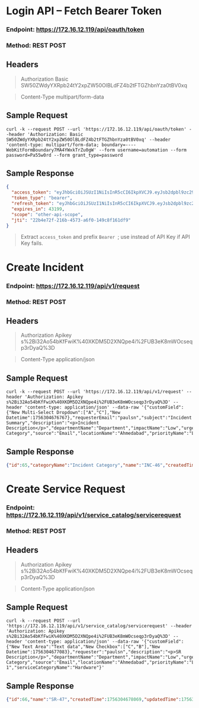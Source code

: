 # Login API – Fetch Bearer Token

### Endpoint: https://172.16.12.119/api/oauth/token

### Method: REST POST

## Headers

> Authorization	Basic SW50ZWdyYXRpb24tY2xpZW50OlBLdFZ4b2tFTGZhbnYza0tBV0xq

> Content-Type	multipart/form-data


## Sample Request

```
curl -k --request POST --url 'https://172.16.12.119/api/oauth/token' --header 'Authorization: Basic SW50ZWdyYXRpb24tY2xpZW50OlBLdFZ4b2tFTGZhbnYza0tBV0xq' --header 'content-type: multipart/form-data; boundary=----WebKitFormBoundary7MA4YWxkTrZu0gW' --form username=automation --form password=Pa55w0rd --form grant_type=password
```

## Sample Response

```json
{
  "access_token": "eyJhbGciOiJSUzI1NiIsInR5cCI6IkpXVCJ9.eyJsb2dpbl9zc29faWQiOjAsInVzZXJfbmFtZSI6InV1aWQzNi03Y2FlODRiZi0xY2U4LTQ5YzQtYjY1Ni1iNzlkMWE5YmYzYzAiLCJzY29wZSI6WyJvdGhlci1hcGktc2NvcGUiXSwibG9naW5fc291cmNlIjoibm9ybWFsX2xvZ2luIiwiZXhwIjoxNzU2NDc3NDc3LCJsb2dpbl9tc3BfcG9ydGFsX2lkIjowLCJqdGkiOiIyMmI0ZTcyZi0yMTZiLTQ1NzMtYTZmMC0xNDljOGYxNjFkZjkiLCJjbGllbnRfaWQiOiJJbnRlZ3JhdGlvbi1jbGllbnQiLCJ0ZW5hbnRJZGVudGlmaWVyIjoiYXBvbG8ifQ.CSwVHzhLvzRymHhC4H8vOGKfsfLpbZ-rE5FoZIQEYyFZTZlOqrZteZB_HFxptiNyOeAkClqen2lK0F6MbRNv2hAw2f0e4_4rDJ_1QY1STpqsUHkE3658afOCgPjA16VVZ1zaFrz9UE6-i099tUYEuxi1gsf0oA9X0Q9bZdWKwJ6uk-708FMVtq_wEAq3TkiqVrMHcKBKXmAbe-KnSriODUF1JQMSRgw1OBpS3qVEJBdF1kYw8xiicxxCul5AxgqchIgKYFGSj1ob5YMagyvg26n1onvEIjIzlWCBLiZmiL1SnYoWadhMXPoxHa_v7NqDozSivE_3N_lthFMjvZvdWQ",
  "token_type": "bearer",
  "refresh_token": "eyJhbGciOiJSUzI1NiIsInR5cCI6IkpXVCJ9.eyJsb2dpbl9zc29faWQiOjAsInVzZXJfbmFtZSI6InV1aWQzNi03Y2FlODRiZi0xY2U4LTQ5YzQtYjY1Ni1iNzlkMWE5YmYzYzAiLCJzY29wZSI6WyJvdGhlci1hcGktc2NvcGUiXSwiYXRpIjoiMjJiNGU3MmYtMjE2Yi00NTczLWE2ZjAtMTQ5YzhmMTYxZGY5IiwibG9naW5fc291cmNlIjoibm9ybWFsX2xvZ2luIiwiZXhwIjoxNzU2NDc3NDc3LCJsb2dpbl9tc3BfcG9ydGFsX2lkIjowLCJqdGkiOiJlOTAwM2MyZi0xNGU0LTQ0NzItOTYwNi0zNTQ1ZDdiZWIzZjkiLCJjbGllbnRfaWQiOiJJbnRlZ3JhdGlvbi1jbGllbnQiLCJ0ZW5hbnRJZGVudGlmaWVyIjoiYXBvbG8ifQ.oxV5v6PqR10oW7-rj3T5wruCl0VSSegpkR1nUsT609ESUkcpZRwG6M-EIaGBT3UhXeUTnhlgThKt_UNg9r_iJ8RP6WI8ZxfoQp9pLcYE3_hAGW-x5a7VCrff0-2Plt-nlgMwFFEEA0oQU8scTSBWoy0wJDu6qaAV-X6YP6eBh-B0rderjOhHqXKD_Z8s7exk_JFehSGhl9yY9wcpEtCd90LAdtyrdGmZj3E8osdftVHoBLlTlExCmFp8nzdxXeAnhH5LYJbP2y0wBMn2hWZh0ECEw6Vb1dILIq_4UJhO-03am2VADAynX1PGkPLH1ZYpIhvvqc_CBBorH1UuQ7OYlQ",
  "expires_in": 43199,
  "scope": "other-api-scope",
  "jti": "22b4e72f-216b-4573-a6f0-149c8f161df9"
}
```

> Extract `access_token` and prefix `Bearer `; use instead of API Key if API Key fails.


# Create Incident

### Endpoint: https://172.16.12.119/api/v1/request

### Method: REST POST

## Headers

> Authorization	Apikey s%2Bi32Ao54bKfFwiK%40XKDM5D2XNQpe4i%2FUB3eK8mWOcseqp3rDyaQ%3D

> Content-Type	application/json


## Sample Request

```
curl -k --request POST --url 'https://172.16.12.119/api/v1/request' --header 'Authorization: Apikey s%2Bi32Ao54bKfFwiK%40XKDM5D2XNQpe4i%2FUB3eK8mWOcseqp3rDyaQ%3D' --header 'content-type: application/json' --data-raw '{"customField":{"New Multi-Select Dropdown":["A","C"],"New Datetime":1756304676767},"requesterEmail":"paulsn","subject":"Incident Summary","description":"<p>Incident Description</p>","departmentName":"Department","impactName":"Low","urgencyName":"Low","categoryName":"Incident Category","source":"Email","locationName":"Ahmedabad","priorityName":"Low"}'
```

## Sample Response

```json
{"id":65,"categoryName":"Incident Category","name":"INC-46","createdTime":1756304677751,"updatedTime":1756304677751,"departmentName":"Department","customField":{"WSR Sent":"","New Checkbox":[],"Project Ticket ID":"","Count of WSR Sent":0.0,"WSR Status":"","Delivery Ticket Internal ID":"","New Text Area":"","New Datetime":1756304676767,"New Text Input":"","New Rich Text Area":"","Delivery Ticket ID":"","New Dropdown":"","New Number":0.0,"New Radio":"","Project Ticket Internal ID":"","New Multi-Select Dropdown":["A","C"]},"statusName":"Open","createdByName":"Automation","subject":"Incident Summary","requesterName":"Snehashis Paul","fileAttachments":[],"requesterEmail":"snehashis.paul@motadata.com","description":"Incident Description","locationName":"Ahmedabad","impactName":"Low","priorityName":"Low","urgencyName":"Low","updatedByName":"Automation","source":"Email","spam":false,"supportLevel":"tier0"}
```

# Create Service Request

### Endpoint: https://172.16.12.119/api/v1/service_catalog/servicerequest

### Method: REST POST

## Headers

> Authorization	Apikey s%2Bi32Ao54bKfFwiK%40XKDM5D2XNQpe4i%2FUB3eK8mWOcseqp3rDyaQ%3D

> Content-Type	application/json


## Sample Request

```
curl -k --request POST --url 'https://172.16.12.119/api/v1/service_catalog/servicerequest' --header 'Authorization: Apikey s%2Bi32Ao54bKfFwiK%40XKDM5D2XNQpe4i%2FUB3eK8mWOcseqp3rDyaQ%3D' --header 'content-type: application/json' --data-raw '{"customField":{"New Text Area":"Text data","New Checkbox":["C","B"],"New Datetime":1756304677083},"requester":"paulsn","description":"<p>SR Description</p>","departmentName":"Department","impactName":"Low","urgencyName":"Low","categoryName":"SR Category","source":"Email","locationName":"Ahmedabad","priorityName":"Low","serviceName":"HW 1","serviceCategoryName":"Hardware"}'
```

## Sample Response

```json
{"id":66,"name":"SR-47","createdTime":1756304678069,"updatedTime":1756304678154,"departmentName":"Department","customField":{"WSR Sent":"","New Checkbox":[],"Project Ticket ID":"","Count of WSR Sent":0.0,"WSR Status":"","Delivery Ticket Internal ID":"","New Text Area":"","New Datetime":0,"New Text Input":"","New Rich Text Area":"","Delivery Ticket ID":"","New Dropdown":"","New Number":0.0,"New Radio":"","Project Ticket Internal ID":"","New Multi-Select Dropdown":[]},"statusName":"Open","createdByName":"Automation","subject":"---","requesterName":"Snehashis Paul","fileAttachments":[],"requesterEmail":"snehashis.paul@motadata.com","description":"","locationName":"Ahmedabad","impactName":"Low","priorityName":"Low","urgencyName":"Low","updatedByName":"Automation","source":"External","spam":false,"supportLevel":"tier0"}
```
